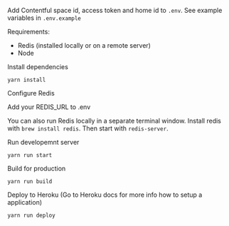 Add Contentful space id, access token and home id to `.env`. See example variables in `.env.example`

Requirements:
- Redis (installed locally or on a remote server)
- Node

Install dependencies

```
yarn install
```

Configure Redis

Add your REDIS_URL to .env

You can also run Redis locally in a separate terminal window. Install redis with `brew install redis`. Then start with `redis-server`.

Run developemnt server

```
yarn run start
```

Build for production

```
yarn run build
```

Deploy to Heroku (Go to Heroku docs for more info how to setup a application)

```
yarn run deploy
```

